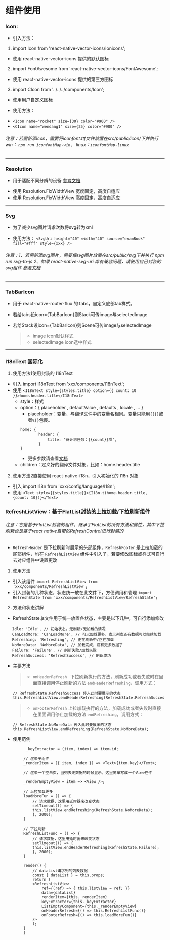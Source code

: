 # 组件使用
### Icon:
* 引入方法：

1. import Icon from 'react-native-vector-icons/Ionicons';
 - 使用 react-native-vector-icons 提供的默认图标
2. import FontAwesome from 'react-native-vector-icons/FontAwesome';
 - 使用 react-native-vector-icons 提供的第三方图标
3. import CIcon from '../../../components/Icon';
 - 使用用户自定义图标

* 使用方法：
 - ``` <Icon name="rocket" size={30} color="#900" /> ```
 - ```<CIcon name="wendang1" size={25} color="#900" /> ```

###### 注意：若需新添icon，需要将iconfont.ttf文件放置在src/public/icon/下并执行 win： ```npm run iconfontMap-win```、 linux：```iconfontMap-linux```
---

### Resolution
* 用于适配不同分辨的设备 [参考文档](https://www.jianshu.com/p/7836523b4d20)
 - 使用 Resolution.FixWidthView 宽度固定，高度自适应
 - 使用 Resolution.FixWidthView 高度固定，高度自适应

---

### Svg
* 为了减少svg图片请求次数将svg转为xml
 - 使用方法： 
 ```<SvgUri height="40" width="40" source="examBook" fill="#fff" style={xxx} />```

###### 注意：1、若需新添svg图片，需要将svg图片放置在src/public/svg下并执行 npm run svg-to-js  2、如果 react-native-svg-uri 库有兼容问题，请使用自己封装的svg组件 [参考文档](https://www.jianshu.com/p/7db2bc62c5ed)

---

### TabBarIcon
* 用于 react-native-router-flux 的 tabs，自定义底部tab样式。
 - 若给tabs设icon={TabBarIcon}则Stack可传image与selectedImage
 - 若给Stack设icon={TabBarIcon}则Scene可传image与selectedImage

    > * image icon默认样式
    > * selectedImage icon选中样式

---

### I18nText 国际化
1. 使用方法1使用封装的 I18nText
 - 引入 import I18nText from 'xxx/components/I18nText';
 - 使用 ```<I18nText style={styles.title} option={{ count: 10 }}>home.header.title</I18nText>```
    - style：样式
    - option：{ placeholder , defaultValue , defaults , locale , ... } 
        - placeholder：变量，与翻译文件中的变量名相同。变量只能用```{{}}```或者```%{}```包裹。
        ```
        home: {
                header: {
                    title: '待计划任务：{{count}}项',
                }
        }
        ```
        - 更多参数请查看[文档](https://github.com/fnando/i18n-js#setting-up)
    - children：定义好的翻译文件对象，比如：home.header.title

2. 使用方法2直接使用 react-native-i18n，引入初始化的 I18n 对象
 - 引入 import I18n from 'xxx/config/language/I18n';
 - 使用 ```<Text style={{styles.title}}>{I18n.t(home.header.title, {count: 10})}</Text>```

### RefreshListView：基于FlatList封装的上拉加载/下拉刷新组件

###### 注意：它是基于FlatList封装的组件，继承了FlatList的所有方法和属性，其中下拉刷新也是基于react native自带的RefreshControl进行封装的

 - ``` RefreshHeader ``` 是下拉刷新时展示的头部组件，``` RefreshFooter ``` 是上拉加载的尾部组件，均在 ``` RefreshListView ``` 组件中引入了，若要修改图标或样式可自行去对应组件中设置更改
1. 使用方法
 - 引入该组件 ``` import RefreshListView from 'xxx/components/RefreshListView'; ```
 - 引入封装的几种状态，状态统一放在此文件下，方便调用和管理 ``` import RefreshState from 'xxx/components/RefreshListView/RefreshState'; ```
2. 方法和状态讲解
 - RefreshState.js文件用于统一放置各状态，主要是以下几种，可自行添加修改

 ```
    Idle: 'Idle', // 初始状态，无刷新/无加载的情况
    CanLoadMore: 'CanLoadMore', // 可以加载更多，表示列表还有数据可以继续加载
    Refreshing: 'Refreshing', // 正在刷新中/正在加载
    NoMoreData: 'NoMoreData', // 加载完成，没有更多数据了
    Failure: 'Failure', // 刷新失败/加载失败
    RefreshSuccess: 'RefreshSuccess', // 刷新成功

 ```
 - 主要方法
    > *  ``` onHeaderRefresh  ```  下拉刷新执行的方法，刷新成功或者失败时在里面直接调用停止刷新的方法 ``` endHeaderRefreshing ```，调用方式：
    ```
    // RefreshState.RefreshSuccess 传入此时要展示的状态
    this.RefreshListView.endHeaderRefreshing(RefreshState.RefreshSuccess);

    ```

    > * ``` onFooterRefresh ``` 上拉加载执行的方法，加载成功或者失败时直接在里面调用停止加载的方法 ``` endRefreshing ```，调用方式：
    ```
    // RefreshState.NoMoreData 传入此时要展示的状态
    this.RefreshListView.endRefreshing(RefreshState.NoMoreData);

    ``` 

 - 使用范例 
```
         _keyExtractor = (item, index) => item.id;

        // 渲染子组件
        _renderItem = ({ item, index }) => <Text>{item.key}</Text>;

        // 渲染一个空白页，当列表无数据的时候显示。这里简单写成一个View控件

        _renderEmptyView = item => <View />;

        // 上拉加载更多
        loadMoreFun = () => {
            // 请求数据，这里用延时器来改变状态
            setTimeout(() => {
            this.listView.endRefreshing(RefreshState.NoMoreData);
            }, 2000);
        }

        // 下拉刷新
        RefreshListFunc = () => {
            // 请求数据，这里用延时器来改变状态
            setTimeout(() => {
            this.listView.endHeaderRefreshing(RefreshState.Failure);
            }, 2000);
        }

        render() {
            // dataList请求到的列表数据
            const { dataList } = this.props;
            return (
            <RefreshListView
                ref={(ref) => { this.listView = ref; }}
                data={dataList}
                renderItem={this._renderItem}
                keyExtractor={this._keyExtractor}
                ListEmptyComponent={this._renderEmptyView}
                onHeaderRefresh={() => this.RefreshListFunc()}
                onFooterRefresh={() => this.loadMoreFun()}
            />
            );
        }
        }
```
